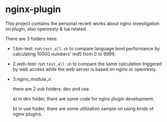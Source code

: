 # nginx-plugin

This project contains the personal recent works about nginx investigation on plugin, also openresty & lua related.

There are 3 folders here:

* 1.bin-test: run `test_all.sh` to compare language level performance by calculating 10000 numbers' md5 from 0 to 9999.
* 2.web-test: run `test_all.sh` to compare the same calculation triggered by web access while the web server is based on nginx or openresty.
* 3.nginx_module_x: 

  there are 2 sub folders: dev and use. 
  
  a) in dev folder, there are some code for nginx plugin development. 
  
  b) in use folder, there are some utilization sample on using kinds of nginx plugins.

